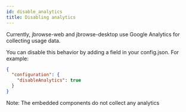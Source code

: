 ```yaml
---
id: disable_analytics
title: Disabling analytics
---
```


Currently, jbrowse-web and jbrowse-desktop use Google Analytics for collecting
usage data.

You can disable this behavior by adding a field in your config.json. For
example:

```json
{
  "configuration": {
    "disableAnalytics": true
  }
}
```

Note: The embedded components do not collect any analytics
